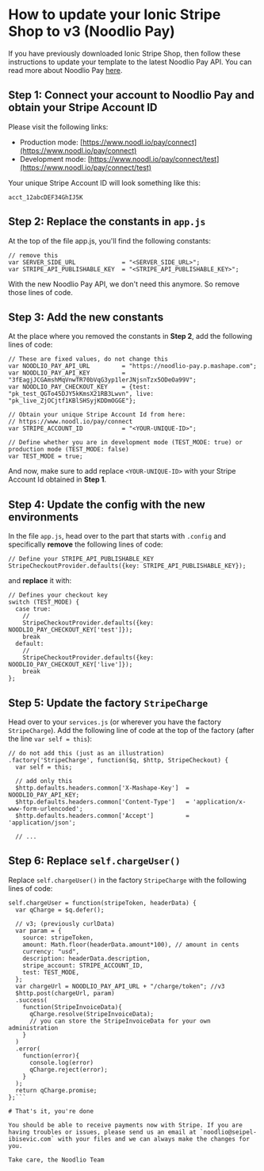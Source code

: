 # How to update your Ionic Stripe Shop to v3 (Noodlio Pay)

If you have previously downloaded Ionic Stripe Shop, then follow these instructions to update your template to the latest Noodlio Pay API. You can read more about Noodlio Pay [here](https://www.noodl.io/market/product/P201604181926406/noodlio-pay-smooth-payments-with-stripe-accept-payments-without-a-server-side-setup).

## Step 1: Connect your account to Noodlio Pay and obtain your Stripe Account ID

Please visit the following links:

- Production mode:
[https://www.noodl.io/pay/connect](https://www.noodl.io/pay/connect)
- Development mode:
[https://www.noodl.io/pay/connect/test](https://www.noodl.io/pay/connect/test)

Your unique Stripe Account ID will look something like this:

```
acct_12abcDEF34GhIJ5K
```

## Step 2: Replace the constants in `app.js`

At the top of the file app.js, you'll find the following constants:

```
// remove this
var SERVER_SIDE_URL             = "<SERVER_SIDE_URL>";
var STRIPE_API_PUBLISHABLE_KEY  = "<STRIPE_API_PUBLISHABLE_KEY>";
```

With the new Noodlio Pay API, we don't need this anymore. So remove those lines of code.

## Step 3: Add the new constants

At the place where you removed the constants in **Step 2**, add the following lines of code:

```
// These are fixed values, do not change this
var NOODLIO_PAY_API_URL         = "https://noodlio-pay.p.mashape.com";
var NOODLIO_PAY_API_KEY         = "3fEagjJCGAmshMqVnwTR70bVqG3yp1lerJNjsnTzx5ODeOa99V";
var NOODLIO_PAY_CHECKOUT_KEY    = {test: "pk_test_QGTo45DJY5kKmsX21RB3Lwvn", live: "pk_live_ZjOCjtf1KBlSHSyjKDDmOGGE"};

// Obtain your unique Stripe Account Id from here:
// https://www.noodl.io/pay/connect
var STRIPE_ACCOUNT_ID           = "<YOUR-UNIQUE-ID>";

// Define whether you are in development mode (TEST_MODE: true) or production mode (TEST_MODE: false)
var TEST_MODE = true;
```

And now, make sure to add replace `<YOUR-UNIQUE-ID>` with your Stripe Account Id obtained in **Step 1**.

## Step 4: Update the config with the new environments

In the file `app.js`, head over to the part that starts with `.config` and specifically **remove** the following lines of code:

```
// Define your STRIPE_API_PUBLISHABLE_KEY
StripeCheckoutProvider.defaults({key: STRIPE_API_PUBLISHABLE_KEY});
```

and **replace** it with:

```
// Defines your checkout key
switch (TEST_MODE) {
  case true:
    //
    StripeCheckoutProvider.defaults({key: NOODLIO_PAY_CHECKOUT_KEY['test']});
    break
  default:
    //
    StripeCheckoutProvider.defaults({key: NOODLIO_PAY_CHECKOUT_KEY['live']});
    break
};
```


## Step 5: Update the factory `StripeCharge`

Head over to your `services.js` (or wherever you have the factory `StripeCharge`). Add the following line of code at the top of the factory (after the line `var self = this`):

```
// do not add this (just as an illustration)
.factory('StripeCharge', function($q, $http, StripeCheckout) {
  var self = this;

  // add only this
  $http.defaults.headers.common['X-Mashape-Key']  = NOODLIO_PAY_API_KEY;
  $http.defaults.headers.common['Content-Type']   = 'application/x-www-form-urlencoded';
  $http.defaults.headers.common['Accept']         = 'application/json';

  // ...
```

## Step 6: Replace `self.chargeUser()`

Replace `self.chargeUser()` in the factory `StripeCharge` with the following lines of code:

```
self.chargeUser = function(stripeToken, headerData) {
  var qCharge = $q.defer();

  // v3; (previously curlData)
  var param = {
    source: stripeToken,
    amount: Math.floor(headerData.amount*100), // amount in cents
    currency: "usd",
    description: headerData.description,
    stripe_account: STRIPE_ACCOUNT_ID,
    test: TEST_MODE,
  };
  var chargeUrl = NOODLIO_PAY_API_URL + "/charge/token"; //v3
  $http.post(chargeUrl, param)
  .success(
    function(StripeInvoiceData){
      qCharge.resolve(StripeInvoiceData);
      // you can store the StripeInvoiceData for your own administration
    }
  )
  .error(
    function(error){
      console.log(error)
      qCharge.reject(error);
    }
  );
  return qCharge.promise;
};```

# That's it, you're done

You should be able to receive payments now with Stripe. If you are having troubles or issues, please send us an email at `noodlio@seipel-ibisevic.com` with your files and we can always make the changes for you.

Take care, the Noodlio Team
